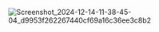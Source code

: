 ![Screenshot_2024-12-14-11-38-45-04_d9953f262267440cf69a16c36ee3c8b2](https://github.com/user-attachments/assets/ff147790-053d-4650-8df7-636d72b211fd)
